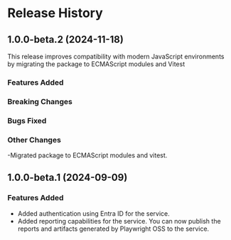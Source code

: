 # Release History

## 1.0.0-beta.2 (2024-11-18)

This release improves compatibility with modern JavaScript environments by migrating the package to ECMAScript modules and Vitest

### Features Added

### Breaking Changes

### Bugs Fixed

### Other Changes

-Migrated package to ECMAScript modules and vitest.

## 1.0.0-beta.1 (2024-09-09)

### Features Added

- Added authentication using Entra ID for the service.
- Added reporting capabilities for the service. You can now publish the reports and artifacts generated by Playwright OSS to the service.
